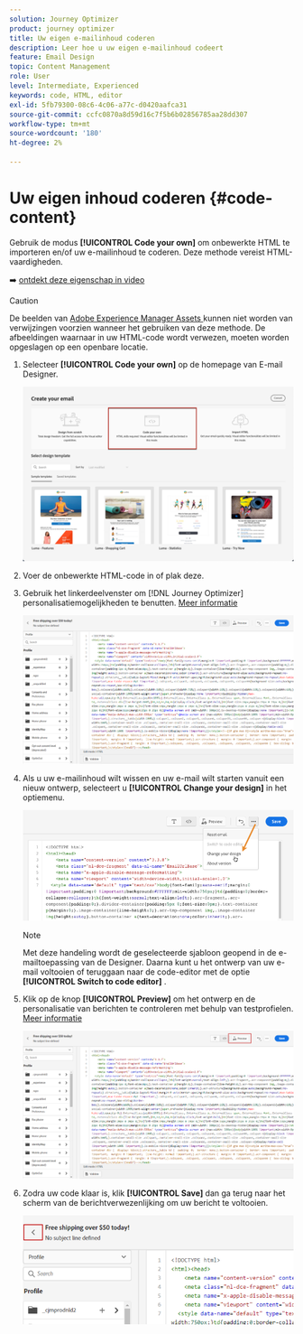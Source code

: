 ```yaml
---
solution: Journey Optimizer
product: journey optimizer
title: Uw eigen e-mailinhoud coderen
description: Leer hoe u uw eigen e-mailinhoud codeert
feature: Email Design
topic: Content Management
role: User
level: Intermediate, Experienced
keywords: code, HTML, editor
exl-id: 5fb79300-08c6-4c06-a77c-d0420aafca31
source-git-commit: ccfc0870a8d59d16c7f5b6b02856785aa28dd307
workflow-type: tm+mt
source-wordcount: '180'
ht-degree: 2%

---
```


# Uw eigen inhoud coderen {#code-content}

Gebruik de modus **[!UICONTROL Code your own]** om onbewerkte HTML te importeren en/of uw e-mailinhoud te coderen. Deze methode vereist HTML-vaardigheden.

➡️ [ ontdekt deze eigenschap in video ](#video)

>[!CAUTION]
>
> De beelden van [ Adobe Experience Manager Assets ](../integrations/assets.md) kunnen niet worden van verwijzingen voorzien wanneer het gebruiken van deze methode. De afbeeldingen waarnaar in uw HTML-code wordt verwezen, moeten worden opgeslagen op een openbare locatie.

1. Selecteer **[!UICONTROL Code your own]** op de homepage van E-mail Designer.

   ![](assets/code-your-own.png)

1. Voer de onbewerkte HTML-code in of plak deze.

1. Gebruik het linkerdeelvenster om [!DNL Journey Optimizer] personalisatiemogelijkheden te benutten. [Meer informatie](../personalization/personalize.md)

   ![](assets/code-editor.png)

1. Als u uw e-mailinhoud wilt wissen en uw e-mail wilt starten vanuit een nieuw ontwerp, selecteert u **[!UICONTROL Change your design]** in het optiemenu.

   ![](assets/code-editor-change-design.png)

   >[!NOTE]
   >
   >Met deze handeling wordt de geselecteerde sjabloon geopend in de e-mailtoepassing van de Designer. Daarna kunt u het ontwerp van uw e-mail voltooien of teruggaan naar de code-editor met de optie **[!UICONTROL Switch to code editor]** .

1. Klik op de knop **[!UICONTROL Preview]** om het ontwerp en de personalisatie van berichten te controleren met behulp van testprofielen. [Meer informatie](../content-management/preview-test.md)

   ![](assets/code-editor-preview.png)

1. Zodra uw code klaar is, klik **[!UICONTROL Save]** dan ga terug naar het scherm van de berichtverwezenlijking om uw bericht te voltooien.

   ![](assets/code-editor-save.png)
